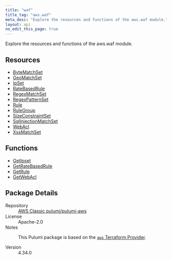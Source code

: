 ```yaml
---
title: "waf"
title_tag: "aws.waf"
meta_desc: "Explore the resources and functions of the aws.waf module."
layout: api
no_edit_this_page: true
---
```


<!-- WARNING: this file was generated by Pulumi Docs Generator. -->
<!-- Do not edit by hand unless you're certain you know what you are doing! -->

Explore the resources and functions of the aws.waf module.

<h2 id="resources">Resources</h2>
<ul class="api">
    <li><a href="bytematchset/" title="ByteMatchSet"><span class="api-symbol api-symbol--resource"></span>ByteMatchSet</a></li>
    <li><a href="geomatchset/" title="GeoMatchSet"><span class="api-symbol api-symbol--resource"></span>GeoMatchSet</a></li>
    <li><a href="ipset/" title="IpSet"><span class="api-symbol api-symbol--resource"></span>IpSet</a></li>
    <li><a href="ratebasedrule/" title="RateBasedRule"><span class="api-symbol api-symbol--resource"></span>RateBasedRule</a></li>
    <li><a href="regexmatchset/" title="RegexMatchSet"><span class="api-symbol api-symbol--resource"></span>RegexMatchSet</a></li>
    <li><a href="regexpatternset/" title="RegexPatternSet"><span class="api-symbol api-symbol--resource"></span>RegexPatternSet</a></li>
    <li><a href="rule/" title="Rule"><span class="api-symbol api-symbol--resource"></span>Rule</a></li>
    <li><a href="rulegroup/" title="RuleGroup"><span class="api-symbol api-symbol--resource"></span>RuleGroup</a></li>
    <li><a href="sizeconstraintset/" title="SizeConstraintSet"><span class="api-symbol api-symbol--resource"></span>SizeConstraintSet</a></li>
    <li><a href="sqlinjectionmatchset/" title="SqlInjectionMatchSet"><span class="api-symbol api-symbol--resource"></span>SqlInjectionMatchSet</a></li>
    <li><a href="webacl/" title="WebAcl"><span class="api-symbol api-symbol--resource"></span>WebAcl</a></li>
    <li><a href="xssmatchset/" title="XssMatchSet"><span class="api-symbol api-symbol--resource"></span>XssMatchSet</a></li>
</ul>

<h2 id="functions">Functions</h2>
<ul class="api">
    <li><a href="getipset/" title="GetIpset"><span class="api-symbol api-symbol--function"></span>GetIpset</a></li>
    <li><a href="getratebasedrule/" title="GetRateBasedRule"><span class="api-symbol api-symbol--function"></span>GetRateBasedRule</a></li>
    <li><a href="getrule/" title="GetRule"><span class="api-symbol api-symbol--function"></span>GetRule</a></li>
    <li><a href="getwebacl/" title="GetWebAcl"><span class="api-symbol api-symbol--function"></span>GetWebAcl</a></li>
</ul>

<h2 id="package-details">Package Details</h2>
<dl class="package-details">
	<dt>Repository</dt>
	<dd><a href="https://github.com/pulumi/pulumi-aws">AWS Classic pulumi/pulumi-aws</a></dd>
	<dt>License</dt>
	<dd>Apache-2.0</dd>
	<dt>Notes</dt>
	<dd><p>This Pulumi package is based on the <a href="https://github.com/hashicorp/terraform-provider-aws"><code>aws</code> Terraform Provider</a>.</p>
</dd>
	<dt>Version</dt>
	<dd>4.34.0</dd>
</dl>

